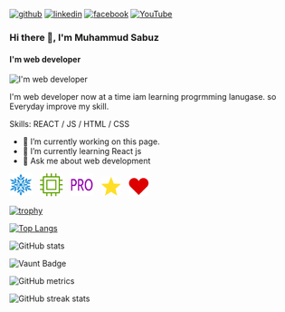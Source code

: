 

[<img src='https://cdn.jsdelivr.net/npm/simple-icons@3.0.1/icons/github.svg' alt='github' height='40'>](https://github.com/sabuz-hossen)  [<img src='https://cdn.jsdelivr.net/npm/simple-icons@3.0.1/icons/linkedin.svg' alt='linkedin' height='40'>](https://www.linkedin.com/in/sssss/)  [<img src='https://cdn.jsdelivr.net/npm/simple-icons@3.0.1/icons/facebook.svg' alt='facebook' height='40'>](https://www.facebook.com/sabuz)  [<img src='https://cdn.jsdelivr.net/npm/simple-icons@3.0.1/icons/youtube.svg' alt='YouTube' height='40'>](https://www.youtube.com/channel/ssss)  


### Hi there 👋, I'm Muhammud Sabuz
#### I'm web developer
![I'm web developer](https://i.postimg.cc/x1H631g7/IMG-20220702-065136-199.jpg)

I'm web developer now at a time iam learning progrmming lanugase. so Everyday improve my skill. 

Skills:   REACT / JS / HTML / CSS

- 🔭 I’m currently working on this page. 
- 🌱 I’m currently learning React js 
- 💬 Ask me about web development 

<a href='https://archiveprogram.github.com/'><img src='https://raw.githubusercontent.com/acervenky/animated-github-badges/master/assets/acbadge.gif' width='40' height='40'></a> <a href='https://docs.github.com/en/developers'><img src='https://raw.githubusercontent.com/acervenky/animated-github-badges/master/assets/devbadge.gif' width='40' height='40'></a> <a href='https://github.com/pricing'><img src='https://raw.githubusercontent.com/acervenky/animated-github-badges/master/assets/pro.gif' width='40' height='40'></a> <a href='https://stars.github.com/'><img src='https://raw.githubusercontent.com/acervenky/animated-github-badges/master/assets/starbadge.gif' width='35' height='35'></a> <a href='https://docs.github.com/en/github/supporting-the-open-source-community-with-github-sponsors'><img src='https://raw.githubusercontent.com/acervenky/animated-github-badges/master/assets/sponsorbadge.gif' width='35' height='35'></a> 

[![trophy](https://github-profile-trophy.vercel.app/?username=sabuz-hossen)](https://github.com/ryo-ma/github-profile-trophy)

[![Top Langs](https://github-readme-stats.vercel.app/api/top-langs/?username=sabuz-hossen)](https://github.com/anuraghazra/github-readme-stats)

![GitHub stats](https://github-readme-stats.vercel.app/api?username=sabuz-hossen&show_icons=true&count_private=true)  

![Vaunt Badge](https://api.vaunt.dev/v1/github/entities/sabuz-hossen/contributions?format=svg&private=true)  

![GitHub metrics](https://metrics.lecoq.io/sabuz-hossen)  

![GitHub streak stats](https://streak-stats.demolab.com/?user=sabuz-hossen)  

